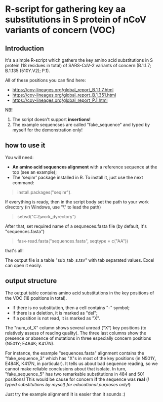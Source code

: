 # R-script for gathering key aa substitutions in S protein of nCoV variants of concern (VOC)

## Introduction

It's a simple R-script which gathers the key amino acid substitutions in S protein (18 residues in total) of SARS-CoV-2 variants of concern (B.1.1.7; B.1.135 (510Y.V2); P.1).

All of these positions you can find here:
 - https://cov-lineages.org/global_report_B.1.1.7.html
 - https://cov-lineages.org/global_report_B.1.351.html
 - https://cov-lineages.org/global_report_P.1.html

NB!
1) The script doesn't support **insertions**! 
2) The example sequencses are called "fake_sequence" and typed by myself for the demonstration only!

## how to use it

You will need:
* **An amino acid sequences alignment** with a reference sequence at the top (see an example);
* The 'seqinr' package installed in R. To install it, just use the next command:
>install.packages("seqinr").

If everything is ready, then in the script body set the path to your work directory (in Windows, use "\\\" to lead the path)
>setwd("C:\\\work_dyrectory")

After that, set  required name of a sequneces.fasta file (by default, it's "sequences.fasta")
>fas<-read.fasta("sequences.fasta", seqtype = c("AA"))

that's all!

The output file is a table "sub_tab_s.tsv" with tab separated values. Excel can open it easily.

## output structure

The output table contains amino acid substitutions in the key positions of the VOC (18 positions in total).
* If there is no substitution, then a cell contains "-" symbol;
* If there is a deletion, it is marked as "del";
* If a position is not read, it is marked as "X".

The "num_of_X" column shows several unread ("X") key positions (to relatively  assess of reading quality).
The three last columns show the presence or absence of mutations in three especially concern positions (N501Y;	E484K;	K417N).

For instance, the example "sequences.fasta" alignment contains the "fake_sequence_3" which has "X"s in most of the key positions (in N501Y, E484K, K417N, in particular). It tells us about bad sequence reading, so we cannot make reliable conclusions about that isolate. In turn, "fake_sequence_5" has two remarkable substitutions in 484 and 501 positions! This would be cause for concern **if** the sequence was **real** (_I typed substitutions by myself for educational purposes only!_)

Just try the example alignment! It is easier than it sounds :)
